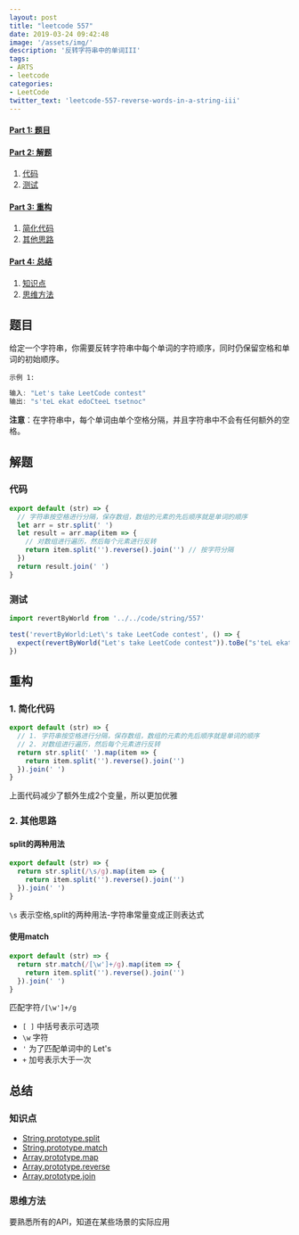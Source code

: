 ```yaml
---
layout: post
title: "leetcode 557"
date: 2019-03-24 09:42:48
image: '/assets/img/'
description: '反转字符串中的单词III'
tags:
- ARTS
- leetcode 
categories:
- LeetCode
twitter_text: 'leetcode-557-reverse-words-in-a-string-iii'
---
```



#### [Part 1: 题目](#part1)

#### [Part 2: 解题](#part2)  
1. [代码](#code)
2. [测试](#test)

#### [Part 3: 重构](#rebuild)
1. [简化代码](#simple)
2. [其他思路](#other)

#### [Part 4: 总结](#think)
1. [知识点](#knowelage)
2. [思维方法](#thinking)

## <a name="part1"></a>题目

给定一个字符串，你需要反转字符串中每个单词的字符顺序，同时仍保留空格和单词的初始顺序。

`示例 1:`

```javascript
输入: "Let's take LeetCode contest"
输出: "s'teL ekat edoCteeL tsetnoc"
```

**注意**：在字符串中，每个单词由单个空格分隔，并且字符串中不会有任何额外的空格。

## <a name="part2"></a>解题

### <a name="code"></a>代码

```javascript
export default (str) => {
  // 字符串按空格进行分隔，保存数组，数组的元素的先后顺序就是单词的顺序
  let arr = str.split(' ')
  let result = arr.map(item => {
    // 对数组进行遍历，然后每个元素进行反转
    return item.split('').reverse().join('') // 按字符分隔
  })
  return result.join(' ')
}
```

### <a name="test"></a>测试

```javascript
import revertByWorld from '../../code/string/557'

test('revertByWorld:Let\'s take LeetCode contest', () => {
  expect(revertByWorld("Let's take LeetCode contest")).toBe("s'teL ekat edoCteeL tsetnoc")
})
```

## <a name="rebuild"></a>重构

### <a name="simple"></a>1. 简化代码

```javascript
export default (str) => {
  // 1. 字符串按空格进行分隔，保存数组，数组的元素的先后顺序就是单词的顺序
  // 2. 对数组进行遍历，然后每个元素进行反转
  return str.split(' ').map(item => {
    return item.split('').reverse().join('')
  }).join(' ')
}
```

上面代码减少了额外生成2个变量，所以更加优雅

### <a name="other"></a>2. 其他思路

#### <a name="split"></a>split的两种用法

```javascript
export default (str) => {
  return str.split(/\s/g).map(item => {
    return item.split('').reverse().join('')
  }).join(' ')
}
```

`\s` 表示空格,split的两种用法-字符串常量变成正则表达式

#### <a name="match"></a>使用match

```javascript
export default (str) => {
  return str.match(/[\w']+/g).map(item => {
    return item.split('').reverse().join('')
  }).join(' ')
}
```

匹配字符`/[\w']+/g`

- `[ ]` 中括号表示可选项
- `\w` 字符
- `'` 为了匹配单词中的 Let's
- `+` 加号表示大于一次

## <a name="think"></a>总结

### <a name="knowelage"></a>知识点

- [String.prototype.split](https://developer.mozilla.org/zh-CN/docs/Web/JavaScript/Reference/Global_Objects/String/split)
- [String.prototype.match](https://developer.mozilla.org/zh-CN/docs/Web/JavaScript/Reference/Global_Objects/String/match)
- [Array.prototype.map](https://developer.mozilla.org/zh-CN/docs/Web/JavaScript/Reference/Global_Objects/Array/map)
- [Array.prototype.reverse](https://developer.mozilla.org/zh-CN/docs/Web/JavaScript/Reference/Global_Objects/Array/reverse)
- [Array.prototype.join](https://developer.mozilla.org/zh-CN/docs/Web/JavaScript/Reference/Global_Objects/Array/join)

### <a name="thinking"></a>思维方法

要熟悉所有的API，知道在某些场景的实际应用

